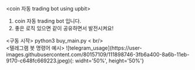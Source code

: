 <coin 자동 trading bot using upbit>
1. coin 자동 trading bot 입니다. 
2. 좋은 로직 있으면 같이 공유하면서 발전시켜요!


<usage>
  <구동 시작>
     python3 buy_main.py < br/> <br/>
  <텔레그램 봇 명령어 예시>
    ![telegram_usage](https://user-images.githubusercontent.com/80157109/111898746-3fb6a400-8a6b-11eb-9170-c648fc669223.jpeg){: widht='50%', height='50%'}

  
  
  
